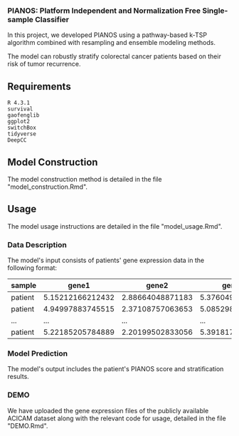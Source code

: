 ### PIANOS: Platform Independent and Normalization Free Single-sample Classifier

In this project, we developed PIANOS using a pathway-based k-TSP algorithm combined with resampling and ensemble modeling methods.

The model can robustly stratify colorectal cancer patients based on their risk of tumor recurrence.


## Requirements

```
R 4.3.1
survival
gaofenglib
ggplot2
switchBox
tidyverse
DeepCC
```


## Model Construction
The model construction method is detailed in the file "model_construction.Rmd".

## Usage
The model usage instructions are detailed in the file "model_usage.Rmd".

### Data Description
The model's input consists of patients' gene expression data in the following format:
  
| sample | gene1 | gene2 | gene3 | ... | gene |
| --- | --- | --- | --- | --- | --- |
| patient | 5.15212166212432 | 2.88664048871183 | 5.3760491573249 | ... | 6.4355759773902 |
| patient | 4.94997883745515 | 2.37108757063653 | 5.0852982410145 | ... | 6.6052447056984 |
| ... | ... | ... | ... | ... | ... |
| patient | 5.22185205784889 | 2.20199502833056 | 5.3918173202651 | ... | 6.9666661456165 |
  
### Model Prediction
The model's output includes the patient's PIANOS score and stratification results.


### DEMO
We have uploaded the gene expression files of the publicly available ACICAM dataset along with the relevant code for usage, detailed in the file "DEMO.Rmd".
